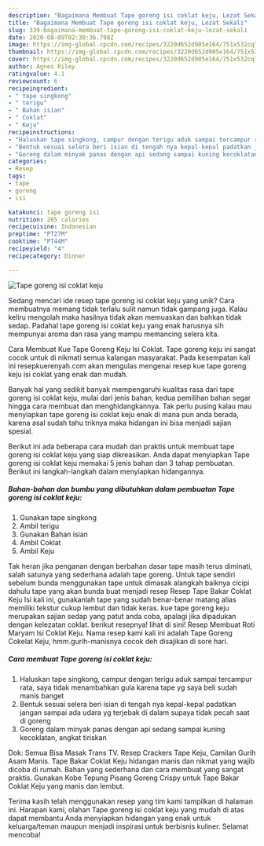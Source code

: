 ```yaml
---
description: "Bagaimana Membuat Tape goreng isi coklat keju, Lezat Sekali"
title: "Bagaimana Membuat Tape goreng isi coklat keju, Lezat Sekali"
slug: 339-bagaimana-membuat-tape-goreng-isi-coklat-keju-lezat-sekali
date: 2020-08-09T02:30:36.798Z
image: https://img-global.cpcdn.com/recipes/3220d652d905e164/751x532cq70/tape-goreng-isi-coklat-keju-foto-resep-utama.jpg
thumbnail: https://img-global.cpcdn.com/recipes/3220d652d905e164/751x532cq70/tape-goreng-isi-coklat-keju-foto-resep-utama.jpg
cover: https://img-global.cpcdn.com/recipes/3220d652d905e164/751x532cq70/tape-goreng-isi-coklat-keju-foto-resep-utama.jpg
author: Agnes Riley
ratingvalue: 4.1
reviewcount: 6
recipeingredient:
- " tape singkong"
- " terigu"
- " Bahan isian"
- " Coklat"
- " Keju"
recipeinstructions:
- "Haluskan tape singkong, campur dengan terigu aduk sampai tercampur rata, saya tidak menambahkan gula karena tape yg saya beli sudah manis banget"
- "Bentuk sesuai selera beri isian di tengah nya kepal-kepal padatkan jangan sampai ada udara yg terjebak di dalam supaya tidak pecah saat di goreng"
- "Goreng dalam minyak panas dengan api sedang sampai kuning kecoklatan, angkat tiriskan"
categories:
- Resep
tags:
- tape
- goreng
- isi

katakunci: tape goreng isi 
nutrition: 265 calories
recipecuisine: Indonesian
preptime: "PT27M"
cooktime: "PT44M"
recipeyield: "4"
recipecategory: Dinner

---
```



![Tape goreng isi coklat keju](https://img-global.cpcdn.com/recipes/3220d652d905e164/751x532cq70/tape-goreng-isi-coklat-keju-foto-resep-utama.jpg)

Sedang mencari ide resep tape goreng isi coklat keju yang unik? Cara membuatnya memang tidak terlalu sulit namun tidak gampang juga. Kalau keliru mengolah maka hasilnya tidak akan memuaskan dan bahkan tidak sedap. Padahal tape goreng isi coklat keju yang enak harusnya sih mempunyai aroma dan rasa yang mampu memancing selera kita.

Cara Membuat Kue Tape Goreng Keju Isi Coklat. Tape goreng keju ini sangat cocok untuk di nikmati semua kalangan masyarakat. Pada kesempatan kali ini resepkuerenyah.com akan mengulas mengenai resep kue tape goreng keju isi coklat yang enak dan mudah.

Banyak hal yang sedikit banyak mempengaruhi kualitas rasa dari tape goreng isi coklat keju, mulai dari jenis bahan, kedua pemilihan bahan segar hingga cara membuat dan menghidangkannya. Tak perlu pusing kalau mau menyiapkan tape goreng isi coklat keju enak di mana pun anda berada, karena asal sudah tahu triknya maka hidangan ini bisa menjadi sajian spesial.


Berikut ini ada beberapa cara mudah dan praktis untuk membuat tape goreng isi coklat keju yang siap dikreasikan. Anda dapat menyiapkan Tape goreng isi coklat keju memakai 5 jenis bahan dan 3 tahap pembuatan. Berikut ini langkah-langkah dalam menyiapkan hidangannya.

<!--inarticleads1-->

##### Bahan-bahan dan bumbu yang dibutuhkan dalam pembuatan Tape goreng isi coklat keju:

1. Gunakan  tape singkong
1. Ambil  terigu
1. Gunakan  Bahan isian
1. Ambil  Coklat
1. Ambil  Keju


Tak heran jika penganan dengan berbahan dasar tape masih terus diminati, salah satunya yang sederhana adalah tape goreng. Untuk tape sendiri sebelum bunda menggunakan tape untuk dimasak alangkah baiknya cicipi dahulu tape yang akan bunda buat menjadi resep Resep Tape Bakar Coklat Keju Isi kali ini, gunakanlah tape yang sudah benar-benar matang alias memiliki tekstur cukup lembut dan tidak keras. kue tape goreng keju merupakan sajian sedap yang patut anda coba, apalagi jika dipadukan dengan kelezatan coklat. berikut resepnya! lihat di sini! Resep Membuat Roti Maryam Isi Coklat Keju. Nama resep kami kali ini adalah Tape Goreng Cokelat Keju, hmm.gurih-manisnya cocok deh disajikan di sore hari. 

<!--inarticleads2-->

##### Cara membuat Tape goreng isi coklat keju:

1. Haluskan tape singkong, campur dengan terigu aduk sampai tercampur rata, saya tidak menambahkan gula karena tape yg saya beli sudah manis banget
1. Bentuk sesuai selera beri isian di tengah nya kepal-kepal padatkan jangan sampai ada udara yg terjebak di dalam supaya tidak pecah saat di goreng
1. Goreng dalam minyak panas dengan api sedang sampai kuning kecoklatan, angkat tiriskan


Dok: Semua Bisa Masak Trans TV. Resep Crackers Tape Keju, Camilan Gurih Asam Manis. Tape Bakar Coklat Keju hidangan manis dan nikmat yang wajib dicoba di rumah. Bahan yang sederhana dan cara membuat yang sangat praktis. Gunakan Kobe Tepung Pisang Goreng Crispy untuk Tape Bakar Coklat Keju yang manis dan lembut. 

Terima kasih telah menggunakan resep yang tim kami tampilkan di halaman ini. Harapan kami, olahan Tape goreng isi coklat keju yang mudah di atas dapat membantu Anda menyiapkan hidangan yang enak untuk keluarga/teman maupun menjadi inspirasi untuk berbisnis kuliner. Selamat mencoba!
